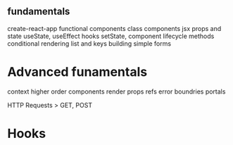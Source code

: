 ## fundamentals

create-react-app
functional components
class components
jsx
props and state
useState, useEffect hooks
setState, component lifecycle methods
conditional rendering
list and keys
building simple forms

# Advanced funamentals

context
higher order components
render props
refs
error boundries
portals

HTTP Requests > GET, POST

# Hooks

